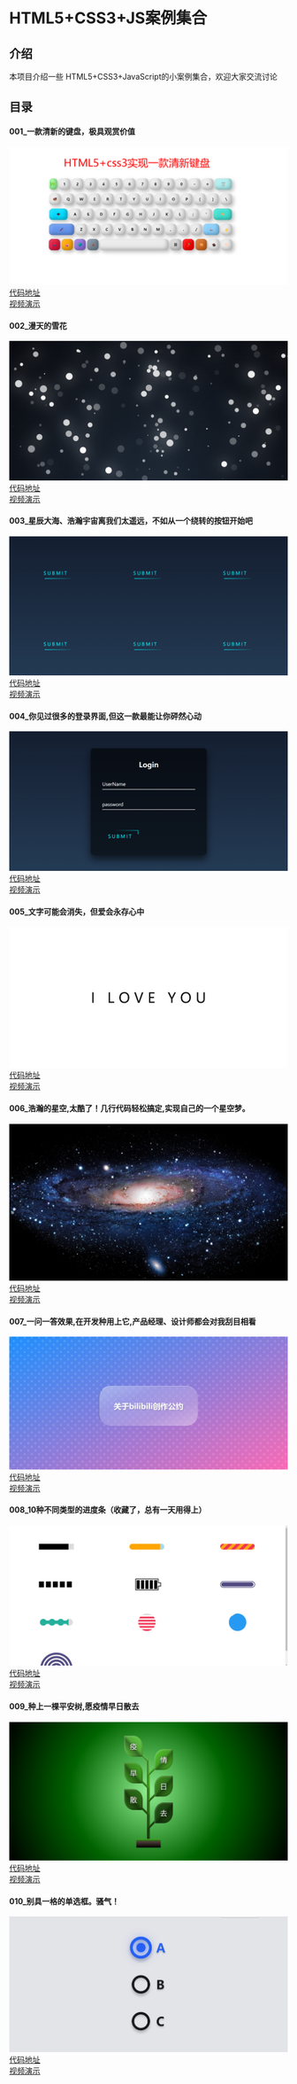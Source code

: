 # HTML5+CSS3+JS案例集合

## 介绍
本项目介绍一些 HTML5+CSS3+JavaScript的小案例集合，欢迎大家交流讨论
## 目录
#### 001_一款清新的键盘，极具观赏价值
![001_一款清新的键盘，极具观赏价值](./img/cover/001.png)
[代码地址](./code/001_一款清新的键盘，极具观赏价值/) <br/>
[视频演示](https://www.bilibili.com/video/BV1oY41177gb/)


#### 002_漫天的雪花
![](./img/cover/002.png)
[代码地址](./code/002_漫天的雪花/)<br/>
[视频演示](https://www.bilibili.com/video/BV1d5411m7JN/)


#### 003_星辰大海、浩瀚宇宙离我们太遥远，不如从一个绕转的按钮开始吧
![](./img/cover/003.png)
[代码地址](./code/003_星辰大海、浩瀚宇宙离我们太遥远，不如从一个绕转的按钮开始吧/)<br/>
[视频演示](https://www.bilibili.com/video/BV1AY411E71o/)


#### 004_你见过很多的登录界面,但这一款最能让你砰然心动
![](./img/cover/004.png)
[代码地址](./code/004_你见过很多的登录界面,但这一款最能让你砰然心动/)<br/>
[视频演示](https://www.bilibili.com/video/BV1fa411e7Hk/)


#### 005_文字可能会消失，但爱会永存心中
![](./img/cover/005.png)
[代码地址](./code/005_文字可能会消失，但爱会永存心中/)<br/>
[视频演示](https://www.bilibili.com/video/BV1BY411j7WG/)


#### 006_浩瀚的星空,太酷了！几行代码轻松搞定,实现自己的一个星空梦。
![](./img/cover/006.png)
[代码地址](./code/006_浩瀚的星空,太酷了！几行代码轻松搞定,实现自己的一个星空梦。/)<br/>
[视频演示](https://www.bilibili.com/video/BV1tY4y1h7Cc/)


#### 007_一问一答效果,在开发种用上它,产品经理、设计师都会对我刮目相看
![](./img/cover/007.png)
[代码地址](./code/007_一问一答效果,在开发种用上它,产品经理、设计师都会对我刮目相看/)<br/>
[视频演示](https://www.bilibili.com/video/BV1R541127eE/)

#### 008_10种不同类型的进度条（收藏了，总有一天用得上）
![](./img/cover/008.png)
[代码地址](./code/008_10种不同类型的进度条（收藏了，总有一天用得上）/)<br/>
[视频演示](https://www.bilibili.com/video/BV1bF411M7Q9/)



#### 009_种上一棵平安树,愿疫情早日散去
![](./img/cover/009.png)
[代码地址](./code/009_种上一棵平安树,愿疫情早日散去/)<br/>
[视频演示](https://www.bilibili.com/video/BV1p34y1e7LF/)


#### 010_别具一格的单选框。骚气！
![](./img/cover/010.png)
[代码地址](./code/010_别具一格的单选框。骚气！/)<br/>
[视频演示]()